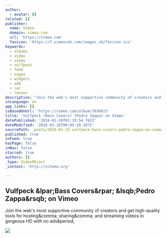 ```yaml
---
author:
  - avatar: {}
related: []
publisher:
  name: Vimeo
  domain: vimeo.com
  url: 'https://vimeo.com'
  favicon: 'https://f.vimeocdn.com/images_v6/favicon.ico'
keywords:
  - albums
  - video
  - vimeo
  - vulfpeck
  - feed
  - zappa
  - widgets
  - add
  - car
  - lenses
description: "Join the web's most supportive community of creators and get high-quality tools for hosting, sharing, and streaming videos in gorgeous HD with no ads."
inLanguage: en
app_links: []
isBasedOnUrl: 'https://vimeo.com/album/3636923'
title: 'Vulfpeck (Bass Covers) [Pedro Zappa] on Vimeo'
datePublished: '2016-01-26T01:19:54.762Z'
dateModified: '2016-01-26T00:05:10.387Z'
sourcePath: _posts/2016-01-25-vulfpeck-bass-covers-pedro-zappa-on-vimeo.md
published: true
inFeed: true
hasPage: false
inNav: false
starred: true
authors: []
_type: VideoObject
_context: 'http://schema.org'

---
```

<article style=""><h1>Vulfpeck &amp;lpar;Bass Covers&amp;rpar; &amp;lsqb;Pedro Zappa&amp;rsqb; on Vimeo</h1><p>Join the web's most supportive community of creators and get high-quality tools for hosting&amp;comma; sharing&amp;comma; and streaming videos in gorgeous HD with no ads&amp;period;</p><img src="https://i.vimeocdn.com/video/546848785_295x166.jpg" /></article>